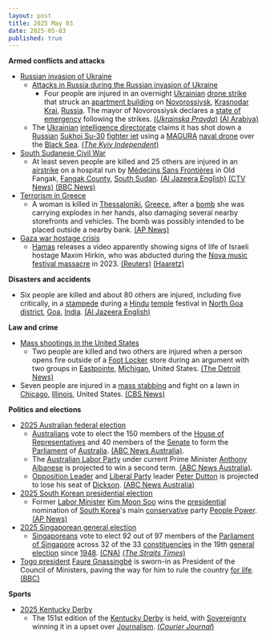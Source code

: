 ```yaml
---
layout: post
title: 2025 May 03
date: 2025-05-03
published: true
---
```



**Armed conflicts and attacks**

* [Russian invasion of Ukraine](https://en.wikipedia.org/wiki/Russian_invasion_of_Ukraine "Russian invasion of Ukraine")
  + [Attacks in Russia during the Russian invasion of Ukraine](https://en.wikipedia.org/wiki/Attacks_in_Russia_during_the_Russian_invasion_of_Ukraine "Attacks in Russia during the Russian invasion of Ukraine")
    - Four people are injured in an overnight [Ukrainian](https://en.wikipedia.org/wiki/Ukrainian_Armed_Forces "Ukrainian Armed Forces") [drone strike](https://en.wikipedia.org/wiki/Drone_warfare "Drone warfare") that struck an [apartment building](https://en.wikipedia.org/wiki/Apartment_building "Apartment building") on [Novorossiysk](https://en.wikipedia.org/wiki/Novorossiysk "Novorossiysk"), [Krasnodar Krai](https://en.wikipedia.org/wiki/Krasnodar_Krai "Krasnodar Krai"), [Russia](https://en.wikipedia.org/wiki/Russia "Russia"). The mayor of Novorossiysk declares a [state of emergency](https://en.wikipedia.org/wiki/State_of_emergency "State of emergency") following the strikes. [(*Ukrainska Pravda*)](https://www.pravda.com.ua/eng/news/2025/05/3/7510394/) [(Al Arabiya)](https://english.alarabiya.net/News/world/2025/05/03/russia-declares-state-of-emergency-at-port-after-ukrainian-drone-attack-on-novorossiysk)
  + The [Ukrainian](https://en.wikipedia.org/wiki/Ukraine "Ukraine") [intelligence directorate](https://en.wikipedia.org/wiki/Main_Directorate_of_Intelligence_%28Ukraine%29 "Main Directorate of Intelligence (Ukraine)") claims it has shot down a [Russian](https://en.wikipedia.org/wiki/Russian_Armed_Forces "Russian Armed Forces") [Sukhoi Su-30](https://en.wikipedia.org/wiki/Sukhoi_Su-30 "Sukhoi Su-30") [fighter jet](https://en.wikipedia.org/wiki/Fighter_jet "Fighter jet") using a [MAGURA](https://en.wikipedia.org/wiki/MAGURA_V5 "MAGURA V5") [naval drone](https://en.wikipedia.org/wiki/Unmanned_surface_vehicle "Unmanned surface vehicle") over the [Black Sea](https://en.wikipedia.org/wiki/Black_Sea "Black Sea"). [(*The Kyiv Independent*)](https://kyivindependent.com/ukrainian-intelligence-says-sea-drone-downs-russian-fighter-jet-in-world-first-strike/)
* [South Sudanese Civil War](https://en.wikipedia.org/wiki/South_Sudanese_Civil_War "South Sudanese Civil War")
  + At least seven people are killed and 25 others are injured in an [airstrike](https://en.wikipedia.org/wiki/Airstrike "Airstrike") on a hospital run by [Médecins Sans Frontières](https://en.wikipedia.org/wiki/M%C3%A9decins_Sans_Fronti%C3%A8res "Médecins Sans Frontières") in Old Fangak, [Fangak County](https://en.wikipedia.org/wiki/Fangak_County "Fangak County"), [South Sudan](https://en.wikipedia.org/wiki/South_Sudan "South Sudan"). [(Al Jazeera English)](https://www.aljazeera.com/news/2025/5/3/at-least-seven-killed-in-south-sudan-hospital-bombing-msf) [(CTV News)](https://www.ctvnews.ca/world/article/attack-on-hospital-run-by-doctors-without-borders-leaves-at-least-4-dead-in-south-sudan/) [(BBC News)](https://www.bbc.com/news/articles/cm2536m9r2eo)
* [Terrorism in Greece](https://en.wikipedia.org/wiki/Terrorism_in_Greece "Terrorism in Greece")
  + A woman is killed in [Thessaloniki](https://en.wikipedia.org/wiki/Thessaloniki "Thessaloniki"), [Greece](https://en.wikipedia.org/wiki/Greece "Greece"), after a [bomb](https://en.wikipedia.org/wiki/Improvised_explosive_device "Improvised explosive device") she was carrying explodes in her hands, also damaging several nearby storefronts and vehicles. The bomb was possibly intended to be placed outside a nearby bank. [(AP News)](https://apnews.com/article/thessaloniki-greece-bomb-explosion-4f7ff92f66cb2405e347f3b7e304a622)
* [Gaza war hostage crisis](https://en.wikipedia.org/wiki/Gaza_war_hostage_crisis "Gaza war hostage crisis")
  + [Hamas](https://en.wikipedia.org/wiki/Hamas "Hamas") releases a video apparently showing signs of life of Israeli hostage Maxim Hirkin, who was abducted during the [Nova music festival massacre](https://en.wikipedia.org/wiki/Nova_music_festival_massacre "Nova music festival massacre") in 2023. [(Reuters)](https://www.reuters.com/world/middle-east/hamas-releases-video-man-identified-gaza-hostage-2025-05-03/) [(Haaretz)](https://www.haaretz.com/israel-news/2025-05-03/ty-article/.premium/hamas-releases-second-video-of-hostage-maxim-herkin-from-gaza-captivity/00000196-96e6-d19a-abfe-96f7b4110000)

**Disasters and accidents**

* Six people are killed and about 80 others are injured, including five critically, in a [stampede](https://en.wikipedia.org/wiki/Stampede "Stampede") during a [Hindu](https://en.wikipedia.org/wiki/Hinduism "Hinduism") [temple](https://en.wikipedia.org/wiki/Hindu_temple "Hindu temple") festival in [North Goa district](https://en.wikipedia.org/wiki/North_Goa_district "North Goa district"), [Goa](https://en.wikipedia.org/wiki/Goa "Goa"), [India](https://en.wikipedia.org/wiki/India "India"). [(Al Jazeera English)](https://www.aljazeera.com/news/2025/5/3/crowd-crush-at-temple-in-indias-goa-kills-6-injures-dozens)

**Law and crime**

* [Mass shootings in the United States](https://en.wikipedia.org/wiki/Mass_shootings_in_the_United_States "Mass shootings in the United States")
  + Two people are killed and two others are injured when a person opens fire outside of a [Foot Locker](https://en.wikipedia.org/wiki/Foot_Locker "Foot Locker") store during an argument with two groups in [Eastpointe](https://en.wikipedia.org/wiki/Eastpointe%2C_Michigan "Eastpointe, Michigan"), [Michigan](https://en.wikipedia.org/wiki/Michigan "Michigan"), United States. [(The Detroit News)](https://www.detroitnews.com/story/news/local/macomb-county/2025/05/03/two-killed-two-injured-in-shooting-outside-eastpointe-store/83431770007/)
* Seven people are injured in a [mass stabbing](https://en.wikipedia.org/wiki/Mass_stabbing "Mass stabbing") and fight on a lawn in [Chicago](https://en.wikipedia.org/wiki/Chicago "Chicago"), [Illinois](https://en.wikipedia.org/wiki/Illinois "Illinois"), United States. [(CBS News)](https://www.cbsnews.com/chicago/video/5-hurt-after-argument-leads-to-mass-stabbing-in-chicago-lawn/)

**Politics and elections**

* [2025 Australian federal election](https://en.wikipedia.org/wiki/2025_Australian_federal_election "2025 Australian federal election")
  + [Australians](https://en.wikipedia.org/wiki/Australians "Australians") vote to elect the 150 members of the [House of Representatives](https://en.wikipedia.org/wiki/Australian_House_of_Representatives "Australian House of Representatives") and 40 members of the [Senate](https://en.wikipedia.org/wiki/Australian_Senate "Australian Senate") to form the [Parliament](https://en.wikipedia.org/wiki/Parliament_of_Australia "Parliament of Australia") of [Australia](https://en.wikipedia.org/wiki/Australia "Australia"). [(ABC News Australia)](https://www.abc.net.au/news/2025-05-03/federal-election-anthony-albanese-wins/105247712).
  + The [Australian Labor Party](https://en.wikipedia.org/wiki/Australian_Labor_Party "Australian Labor Party") under current Prime Minister [Anthony Albanese](https://en.wikipedia.org/wiki/Anthony_Albanese "Anthony Albanese") is projected to win a second term. [(ABC News Australia)](https://www.abc.net.au/news/2025-05-03/federal-election-night-2025-who-is-winning/105239714).
  + [Opposition Leader](https://en.wikipedia.org/wiki/Leader_of_the_Opposition_%28Australia%29 "Leader of the Opposition (Australia)") and [Liberal Party](https://en.wikipedia.org/wiki/Liberal_Party_of_Australia "Liberal Party of Australia") leader [Peter Dutton](https://en.wikipedia.org/wiki/Peter_Dutton "Peter Dutton") is projected to lose his seat of [Dickson](https://en.wikipedia.org/wiki/Division_of_Dickson "Division of Dickson"). [(ABC News Australia)](https://www.abc.net.au/news/2025-05-03/federal-election-night-2025-who-is-winning/105239714)
* [2025 South Korean presidential election](https://en.wikipedia.org/wiki/2025_South_Korean_presidential_election "2025 South Korean presidential election")
  + Former [Labor Minister](https://en.wikipedia.org/wiki/Ministry_of_Employment_and_Labor "Ministry of Employment and Labor") [Kim Moon Soo](https://en.wikipedia.org/wiki/Kim_Moon-soo_%28politician%29 "Kim Moon-soo (politician)") wins the [presidential](https://en.wikipedia.org/wiki/President_of_South_Korea "President of South Korea") nomination of [South Korea](https://en.wikipedia.org/wiki/South_Korea "South Korea")'s main [conservative](https://en.wikipedia.org/wiki/Conservatism_in_South_Korea "Conservatism in South Korea") party [People Power](https://en.wikipedia.org/wiki/People_Power_Party_%28South_Korea%29 "People Power Party (South Korea)"). [(AP News)](https://apnews.com/article/south-korea-election-conservative-party-nominated-kim-moon-503473489b9daeb3785ab3ff9d5dee8e)
* [2025 Singaporean general election](https://en.wikipedia.org/wiki/2025_Singaporean_general_election "2025 Singaporean general election")
  + [Singaporeans](https://en.wikipedia.org/wiki/Singaporeans "Singaporeans") vote to elect 92 out of 97 members of the [Parliament of Singapore](https://en.wikipedia.org/wiki/Parliament_of_Singapore "Parliament of Singapore") across 32 of the 33 [constituencies](https://en.wikipedia.org/wiki/Constituencies_of_Singapore "Constituencies of Singapore") in the 19th [general election](https://en.wikipedia.org/wiki/General_election "General election") since [1948](https://en.wikipedia.org/wiki/1948_Singaporean_general_election "1948 Singaporean general election"). [(CNA)](https://www.channelnewsasia.com/singapore/ge2025-polling-day-vote-general-election-5104111) [(*The Straits Times*)](https://www.straitstimes.com/singapore/politics/singaporeans-head-to-the-polls-in-pm-wongs-first-election-as-leader)
* [Togo president](https://en.wikipedia.org/wiki/President_of_Togo "President of Togo") [Faure Gnassingbé](https://en.wikipedia.org/wiki/Faure_Gnassingb%C3%A9 "Faure Gnassingbé") is sworn-in as President of the Council of Ministers, paving the way for him to rule the country [for life](https://en.wikipedia.org/wiki/President_for_life "President for life"). [(BBC)](https://www.bbc.com/news/articles/cgjl9l9z7zjo)

**Sports**

* [2025 Kentucky Derby](https://en.wikipedia.org/wiki/2025_Kentucky_Derby "2025 Kentucky Derby")
  + The 151st edition of the [Kentucky Derby](https://en.wikipedia.org/wiki/Kentucky_Derby "Kentucky Derby") is held, with [Sovereignty](https://en.wikipedia.org/wiki/Sovereignty_%28horse%29 "Sovereignty (horse)") winning it in a upset over [Journalism](https://en.wikipedia.org/wiki/Journalism_%28horse%29 "Journalism (horse)"). [(*Courier Journal*)](https://www.courier-journal.com/story/sports/horses/kentucky-derby/2025/05/03/sovereignty-pedigree-kentucky-derby-winner-horse-bio/79511749007/)
